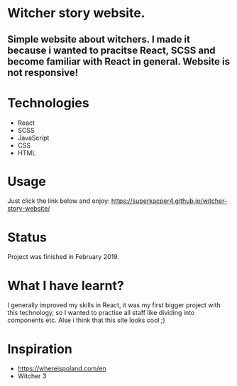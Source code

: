 # Witcher story website.

## Simple website about witchers. I made it because i wanted to pracitse React, SCSS and become familiar with React in general. Website is not responsive!

# Technologies
* React
* SCSS
* JavaScript
* CSS
* HTML

# Usage
Just click the link below and enjoy: 
https://superkacper4.github.io/witcher-story-website/

# Status
Project was finished in February 2019.

# What I have learnt?
I generally improved my skills in React, it was my first bigger project with this technology, so I wanted to practise all staff like dividing into components etc. Alse i think that this site looks cool ;)

# Inspiration
* https://whereispoland.com/en
* Witcher 3 
